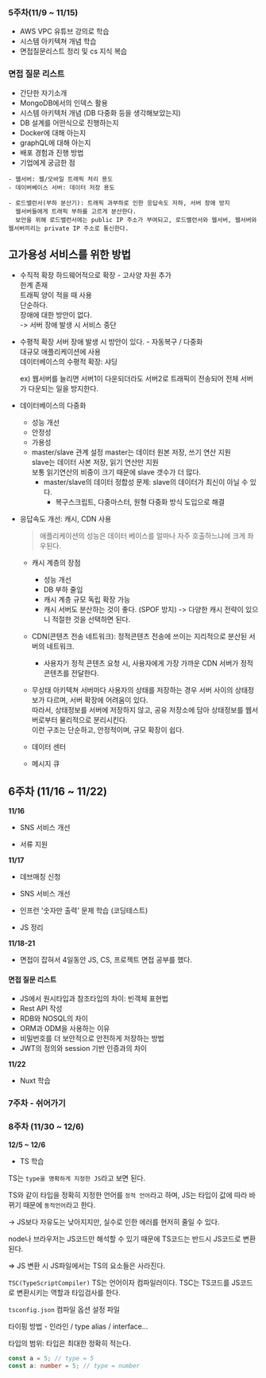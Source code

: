 ### 5주차(11/9 ~ 11/15)

- AWS VPC 유튜브 강의로 학습
- 시스템 아키텍쳐 개념 학습
- 면접질문리스트 정리 및 cs 지식 복습

### 면접 질문 리스트

- 간단한 자기소개
- MongoDB에서의 인덱스 활용
- 시스템 아키텍처 개념 (DB 다중화 등을 생각해보았는지)
- DB 설계를 어떤식으로 진행하는지
- Docker에 대해 아는지
- graphQL에 대해 아는지
- 배포 경험과 진행 방법
- 기업에게 궁금한 점

```
- 웹서버: 웹/모바일 트래픽 처리 용도
- 데이버베이스 서버: 데이터 저장 용도

- 로드밸런서(부하 분산기): 트래픽 과부하로 인한 응답속도 저하, 서버 장애 방지
  웹서버들에게 트래픽 부하를 고르게 분산한다.
  보안을 위해 로드밸런서에는 public IP 주소가 부여되고, 로드밸런서와 웹서버, 웹서버와 웹서버끼리는 private IP 주소로 통신한다.
```

## 고가용성 서비스를 위한 방법

- 수직적 확장
  하드웨어적으로 확장 - 고사양 자원 추가<br>
  한계 존재<br>
  트래픽 양이 적을 때 사용<br>
  단순하다.<br>
  장애에 대한 방안이 없다.<br>
  -> 서버 장애 발생 시 서비스 중단<br>

- 수평적 확장
  서버 장애 발생 시 방안이 있다. - 자동복구 / 다중화<br>
  대규모 애플리케이션에 사용 <br>
  데이터베이스의 수평적 확장: 샤딩<br>

  ex) 웹서버를 늘리면 서버1이 다운되더라도 서버2로 트래픽이 전송되어 전체 서버가 다운되는 일을 방지한다.

- 데이터베이스의 다중화

  - 성능 개선
  - 안정성
  - 가용성
  - master/slave 관계 설정
    master는 데이터 원본 저장, 쓰기 연산 지원<br>
    slave는 데이터 사본 저장, 읽기 연산만 지원<br>
    보통 읽기연산의 비중이 크기 때문에 slave 갯수가 더 많다.<br>
    - master/slave의 데이터 정합성 문제: slave의 데이터가 최신이 아닐 수 있다.
      - 복구스크립트, 다중마스터, 원형 다중화 방식 도입으로 해결

- 응답속도 개선: 캐시, CDN 사용

  > 애플리케이션의 성능은 데이터 베이스를 얼마나 자주 호출하느냐에 크게 좌우된다.

  - 캐시 계층의 장점

    - 성능 개선
    - DB 부하 줄임
    - 캐시 계층 규모 독립 확장 가능
    - 캐시 서버도 분산하는 것이 좋다. (SPOF 방지)
      -> 다양한 캐시 전략이 있으니 적절한 것을 선택하면 된다.

  - CDN(콘텐츠 전송 네트워크): 정적콘텐츠 전송에 쓰이는 지리적으로 분산된 서버의 네트워크.

    - 사용자가 정적 콘텐츠 요청 시, 사용자에게 가장 가까운 CDN 서버가 정적 콘텐츠를 전달한다.

  - 무상태 아키텍쳐
    서버마다 사용자의 상태를 저장하는 경우 서버 사이의 상태정보가 다르며, 서버 확장에 어려움이 있다.<br>
    따라서, 상태정보를 서버에 저장하지 않고, 공유 저장소에 담아 상태정보를 웹서버로부터 물리적으로 분리시킨다.<br>
    이런 구조는 단순하고, 안정적이며, 규모 확장이 쉽다.<br>

  - 데이터 센터
  - 메시지 큐

## 6주차 (11/16 ~ 11/22)

**11/16**

- SNS 서비스 개선

- 서류 지원

**11/17**

- 데브매칭 신청

- SNS 서비스 개선

- 인프런 '숫자만 출력' 문제 학습 (코딩테스트)

- JS 정리

**11/18-21**

- 면접이 잡혀서 4일동안 JS, CS, 프로젝트 면접 공부를 했다.

#### 면접 질문 리스트

- JS에서 원시타입과 참조타입의 차이: 빈객체 표현법
- Rest API 작성
- RDB와 NOSQL의 차이
- ORM과 ODM을 사용하는 이유
- 비밀번호를 더 보안적으로 안전하게 저장하는 방법
- JWT의 정의와 session 기반 인증과의 차이

**11/22**

- Nuxt 학습

### 7주차 - 쉬어가기

### 8주차 (11/30 ~ 12/6)

<b>12/5 ~ 12/6</b>

- TS 학습

TS는 `type을 명확하게 지정한 JS`라고 보면 된다.

TS와 같이 타입을 정확히 지정한 언어를 `정적 언어`라고 하며, JS는 타입이 값에 따라 바뀌기 때문에 `동적언어`라고 한다.

-> JS보다 자유도는 낮아지지만, 실수로 인한 에러를 현저히 줄일 수 있다.

node나 브라우저는 JS코드만 해석할 수 있기 때문에 TS코드는 반드시 JS코드로 변환된다.

=> JS 변환 시 JS파일에서는 TS의 요소들은 사라진다.

`TSC(TypeScriptCompiler)` TS는 언어이자 컴파일러이다. TSC는 TS코드를 JS코드로 변환시키는 역할과 타입검사를 한다.

`tsconfig.json` 컴파일 옵션 설정 파일

타이핑 방법 - 인라인 / type alias / interface...

타입의 범위: 타입은 최대한 정확히 적는다.

```typescript
const a = 5; // type = 5
const a: number = 5; // type = number
```
